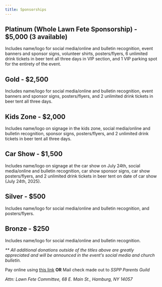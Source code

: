 ```yaml
---
title: Sponsorships
---
```


## **Platinum (Whole Lawn Fete Sponsorship) - $5,000 (3 available)**

Includes name/logo for social media/online and bulletin recognition, event banners and sponsor signs, volunteer shirts, posters/flyers, 6 unlimited drink tickets in beer tent all three days in VIP section, and 1 VIP parking spot for the entirety of the event.

## **Gold - $2,500**

Includes name/logo for social media/online and bulletin recognition, event banners and sponsor signs, posters/flyers, and 2 unlimited drink tickets in beer tent all three days.

## **Kids Zone - $2,000**

Includes name/logo on signage in the kids zone, social media/online and bulletin recognition, sponsor signs, posters/flyers, and 2 unlimited drink tickets in beer tent all three days.

## **Car Show - $1,500**

Includes name/logo on signage at the car show on July 24th, social media/online and bulletin recognition, car show sponsor signs, car show posters/flyers, and 2 unlimited drink tickets in beer tent on date of car show (July 24th, 2025).

## **Silver - $500**

Includes name/logo for social media/online and bulletin recognition, and posters/flyers.

## **Bronze - $250**

Includes name/logo for social media/online and bulletin recognition.  

_** All additional donations outside of the titles above are greatly appreciated and will be announced in the event's social media and church bulletin._

Pay online using [this link](https://givebutter.com/MIpXxW) **OR** Mail check made out to _SSPP Parents Guild_

_Attn: Lawn Fete Committee, 68 E. Main St., Hamburg, NY 14057_


